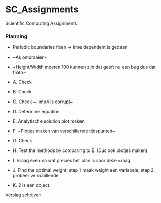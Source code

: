 # SC_Assignments
Scientific Computing Assignments

### Planning
* Periodic boundaries fixen -> time dependent is gedaan
* ~As omdraaien~
* ~Height/Width moeten 100 kunnen zijn dat geeft nu een bug dus dat fixen~

* A. Check
* B. Check
* C. Check ~- mp4 is corrupt~
* D. Determine equation
* E. Analytische solution plot maken
* F. ~Plotjes maken van verschillende tijdspunten~
* G. Check
* H. Test the methods by comparing to E. (Dus ook plotjes maken)
* I. Vraag even na wat precies het plan is voor deze vraag
* J. Find the optimal weight, stap 1 maak weight een variabele, stap 2, probeer verschillende
* K. 2 is een object.

Verslag schrijven
